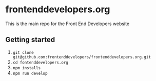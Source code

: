 # frontenddevelopers.org

This is the main repo for the Front End Developers website

## Getting started

1. `git clone git@github.com:frontenddevelopers/frontenddevelopers.org.git`
2. `cd fontenddevelopers.org`
3. `npm installs`
4. `npm run develop`
